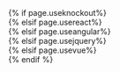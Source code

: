 <!DOCTYPE html>
<html>
{% if page.useknockout%}
<head>
    <title>Welcome to Knockout</title>
    <script src="https://cdnjs.cloudflare.com/ajax/libs/knockout/3.3.0/knockout-min.js"></script>
    <script src="https://unpkg.com/survey-knockout"></script>
    <link rel="stylesheet" href="https://getbootstrap.com/dist/css/bootstrap.css">
    <link rel="stylesheet" href="./index.css">
</head>

<body>
    <div id="surveyElement"></div>
    <div id="surveyResult"></div>
    <script src="./index.js"></script>
</body>
{% elsif page.usereact%}
<head>
    <title>Welcome to React</title>
    <script src="https://unpkg.com/react@15/dist/react.js"></script>
    <script src="https://unpkg.com/react-dom@15/dist/react-dom.js"></script>
    <script src="https://cdnjs.cloudflare.com/ajax/libs/babel-core/5.8.23/browser.js"></script>
    <script src="https://unpkg.com/survey-react"></script>
    <link rel="stylesheet" href="https://getbootstrap.com/dist/css/bootstrap.css">
    <link rel="stylesheet" href="./index.css">
</head>

<body>
    <div id="surveyElement"></div>
    <div id="surveyResult"></div>
    <script type="text/babel" src="./index.js"></script>
</body>
{% elsif page.useangular%}
<head>
    <title>Welcome to Angular</title>
    <script src="https://npmcdn.com/zone.js"></script>
    <script src="https://npmcdn.com/core-js/client/shim.min.js"></script>
    <script src="https://npmcdn.com/rxjs@5.0.0-beta.6/bundles/Rx.umd.js"></script>
    <script src="https://npmcdn.com/@angular/core@2.0.0-rc.5/bundles/core.umd.js"></script>
    <script src="https://npmcdn.com/@angular/common@2.0.0-rc.5/bundles/common.umd.js"></script>
    <script src="https://npmcdn.com/@angular/compiler@2.0.0-rc.5/bundles/compiler.umd.js"></script>
    <script src="https://npmcdn.com/@angular/platform-browser@2.0.0-rc.5/bundles/platform-browser.umd.js"></script>
    <script src="https://npmcdn.com/@angular/platform-browser-dynamic@2.0.0-rc.5/bundles/platform-browser-dynamic.umd.js"></script>
    <script src="https://unpkg.com/survey-angular"></script>
    <link rel="stylesheet" href="https://getbootstrap.com/dist/css/bootstrap.css">
    <link rel="stylesheet" href="./index.css">
</head>

<body>
    <ng-app></ng-app>
    <div id="surveyResult"></div>
    <script src="./index.js"></script>
</body>
{% elsif page.usejquery%}
<head>
    <title>Welcome to JQuery</title>
    <script src="https://unpkg.com/jquery"></script>
    <script src="https://unpkg.com/survey-jquery"></script>
    <link rel="stylesheet" href="https://getbootstrap.com/dist/css/bootstrap.css">
    <link rel="stylesheet" href="./index.css">
</head>

<body>
    <div id="surveyElement"></div>
    <div id="surveyResult"></div>
    <script src="./index.js"></script>
</body>
{% elsif page.usevue%}
<head>
    <title>Welcome to Vue</title>
    <script src="https://unpkg.com/vue/dist/vue.js"></script>
    <link rel="stylesheet" href="https://getbootstrap.com/dist/css/bootstrap.css">
    <script src="https://unpkg.com/survey-vue"></script>
    <link rel="stylesheet" href="./index.css">
</head>

<body>
    <div id="surveyElement">
        <survey :survey='survey'/>
    </div>
    <div id="surveyResult"></div>
    <script src="./index.js"></script>
</body>
{% endif %}
</html>